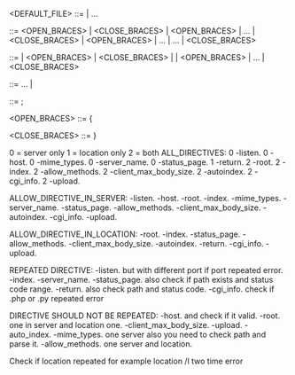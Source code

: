 <DEFAULT_FILE> ::= <SERVER>
            | <SERVER>...

<SERVER> ::= <OPEN_BRACES> | <CLOSE_BRACES>
        | <OPEN_BRACES> | <DIRACTIVE>... | <CLOSE_BRACES>
        | <OPEN_BRACES> | <DIRACTIVE>... | <LOCATION>... | <CLOSE_BRACES>

<LOCATION> ::= <WORD> | <OPEN_BRACES> | <CLOSE_BRACES>
            | <WORD> | <OPEN_BRACES> | <DIRECTIVE>... | <CLOSE_BRACES>

<DIRECTIVE> ::= <WORD>... | <SEMICOLON>

<SEMICOLON> ::= ;

<OPEN_BRACES> ::= {

<CLOSE_BRACES> ::= }

0 = server only
1 = location only
2 = both
ALL_DIRECTIVES:
0    -listen.
0    -host.
0    -mime_types.
0    -server_name.
0    -status_page.
1    -return.
2    -root.
2    -index.
2    -allow_methods.
2    -client_max_body_size.
2    -autoindex.
2    -cgi_info.
2    -upload.

ALLOW_DIRECTIVE_IN_SERVER:
    -listen.
    -host.
    -root.
    -index.
    -mime_types.
    -server_name.
    -status_page.
    -allow_methods.
    -client_max_body_size.
    -autoindex.
    -cgi_info.
    -upload.

ALLOW_DIRECTIVE_IN_LOCATION:
    -root.
    -index.
    -status_page.
    -allow_methods.
    -client_max_body_size.
    -autoindex.
    -return.
    -cgi_info.
    -upload.

REPEATED DIRECTIVE:
    -listen. but with different port if port repeated error.
    -index.
    -server_name.
    -status_page. also check if path exists and status code range.
    -return. also check path and status code.
    -cgi_info. check if .php or .py repeated error

DIRECTIVE SHOULD NOT BE REPEATED:
    -host. and check if it valid.
    -root. one in server and location one.
    -client_max_body_size.
    -upload.
    -auto_index.
    -mime_types. one server also you need to check path and parse it.
    -allow_methods. one server and location.

Check if location repeated for example location /l two time error
